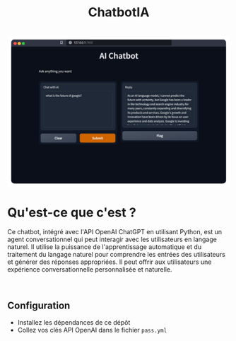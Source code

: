 <div align="center">
<h1> ChatbotIA <h1>
</div>

<h4 align="center"> 
<img src="https://github.com/xiaowuc2/ChatGPT-Python-Applications/blob/main/resource/ss4.png" width="850"> </h4>

# Qu'est-ce que c'est ?
Ce chatbot, intégré avec l'API OpenAI ChatGPT en utilisant Python, est un agent conversationnel qui peut interagir avec les utilisateurs en langage naturel. Il utilise la puissance de l'apprentissage automatique et du traitement du langage naturel pour comprendre les entrées des utilisateurs et générer des réponses appropriées. Il peut offrir aux utilisateurs une expérience conversationnelle personnalisée et naturelle.

<br>

## Configuration
- Installez les dépendances de ce dépôt
- Collez vos clés API OpenAI dans le fichier `pass.yml`